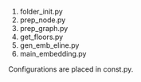 1. folder_init.py
2. prep_node.py     
3. prep_graph.py 
4. get_floors.py
5. gen_emb_eline.py
6. main_embedding.py

Configurations are placed in const.py.
